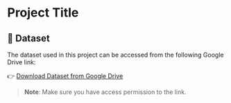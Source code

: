 # Project Title



## 📂 Dataset

The dataset used in this project can be accessed from the following Google Drive link:

👉 [Download Dataset from Google Drive](https://drive.google.com/drive/folders/1fajRJvsGRzYwr3OwQWZOP5uSvo_VS_A9?usp=sharing)

> **Note**: Make sure you have access permission to the link.
